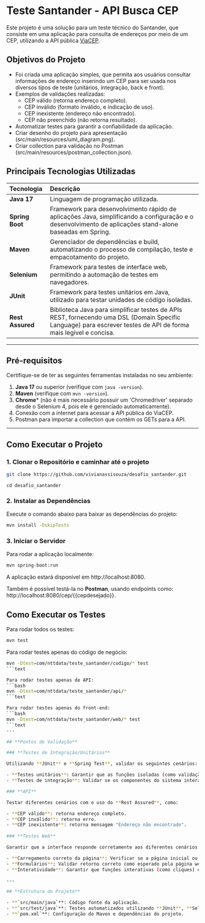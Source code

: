 # **Teste Santander - API Busca CEP**

Este projeto é uma solução para um teste técnico do Santander, que consiste em uma aplicação para consulta de endereços por meio de um CEP, utilizando a API pública [ViaCEP](https://viacep.com.br/).

## **Objetivos do Projeto**

-    Foi criada uma aplicação simples, que permita aos usuários consultar informações de endereço inserindo um CEP para ser usada nos diversos tipos de teste (unitários, integração, back e front).
-   Exemplos de validações realizadas:
    -   CEP válido (retorna endereço completo).
    -   CEP inválido (formato inválido, e indicação de uso).
    -   CEP inexistente (endereço não encontrado).
    -   CEP não preenchido (não retorna resultado).
-   Automatizar testes para garantir a confiabilidade da aplicação.
-   Criar desenho do projeto para apresentação (src/main/resources/uml_diagram.png).
-   Criar collection para validação no Postman (src/main/resources/postman_collection.json).

## **Principais Tecnologias Utilizadas**

| Tecnologia    | Descrição                                                                                                                                                                 |
| :------------- | :------------------------------------------------------------------------------------------------------------------------------------------------------------------------ |
| **Java 17**     | Linguagem de programação utilizada.                                                                                                                                     |
| **Spring Boot** | Framework para desenvolvimento rápido de aplicações Java, simplificando a configuração e o desenvolvimento de aplicações stand-alone baseadas em Spring.                        |
| **Maven**       | Gerenciador de dependências e build, automatizando o processo de compilação, teste e empacotamento do projeto.                                                                |
| **Selenium**    | Framework para testes de interface web, permitindo a automação de testes em navegadores.                                                                                      |
| **JUnit**       | Framework para testes unitários em Java, utilizado para testar unidades de código isoladas.                                                                                 |
| **Rest Assured** | Biblioteca Java para simplificar testes de APIs REST, fornecendo uma DSL (Domain Specific Language) para escrever testes de API de forma mais legível e concisa. |

---

## **Pré-requisitos**

Certifique-se de ter as seguintes ferramentas instaladas no seu ambiente:

1.  **Java 17** ou superior (verifique com `java -version`).
2.  **Maven** (verifique com `mvn -version`).
3.  **Chrome*** (não é mais necessário possuir um 'Chromedriver' separado desde o Selenium 4, pois ele é gerenciado automaticamente).
4.  Conexão com a internet para acessar a API pública do ViaCEP.
5.  Postman para importar a collection que contém os GETs para a API.

---

## **Como Executar o Projeto**

### **1. Clonar o Repositório e caminhar até o projeto**

```bash
git clone https://github.com/vivianassisouza/desafio_santander.git
```
```
cd desafio_santander
```

### **2. Instalar as Dependências**

Execute o comando abaixo para baixar as dependências do projeto:

```bash
mvn install -DskipTests
```

### **3. Iniciar o Servidor**

Para rodar a aplicação localmente:

```bash
mvn spring-boot:run
```

A aplicação estará disponível em http://localhost:8080.

Também é possível testá-la no **Postman**, usando endpoints como:
http://localhost:8080/cep/{{cepdesejado}}.

## **Como Executar os Testes**

Para rodar todos os testes:
```bash
mvn test
```

Para rodar testes apenas do código de negócio:
```bash
mvn -Dtest=com/nttdata/teste_santander/codigo/* test
```text

Para rodar testes apenas de API:
```bash
mvn -Dtest=com/nttdata/teste_santander/api/*
```text

Para rodar testes apenas do front-end:
```bash
mvn -Dtest=com/nttdata/teste_santander/web/* test
```text
---

## **Pontos de Validação**

### **Testes de Integração/Unitários**

Utilizando **JUnit** e **Spring Test**, validar os seguintes cenários:

- **Testes unitários**: Garantir que as funções isoladas (como validação de dados e lógica de negócios) estão funcionando conforme esperado, utilizando mock para simular as demais funções da aplicação.
- **Testes de integração**: Validar se os componentes do sistema interagem corretamente, trazendo o resultado esperado para cada cenário de busca.

### **API**

Testar diferentes cenários com o uso do **Rest Assured**, como:

- **CEP válido**: retorna endereço completo.
- **CEP inválido**: retorna erro.
- **CEP inexistente**: retorna mensagem "Endereço não encontrado".
  
### **Testes Web**

Garantir que a interface responde corretamente aos diferentes cenários de entrada utilizando **Selenium**:

- **Carregamento correto da página**: Verificar se a página inicial ou qualquer outra página crítica carrega sem erros.
- **Formulários**: Validar retorno correto como esperado pela página web
- **Interatividade**: Garantir que funções interativas (como cliques) estão respondendo conforme o esperado.

---

## **Estrutura do Projeto**

- **`src/main/java`**: Código fonte da aplicação.
- **`src/test/java`**: Testes automatizados utilizando **JUnit**, **Selenium**, **Rest Assured** e **Spring Test**.
- **`pom.xml`**: Configuração do Maven e dependências do projeto.








